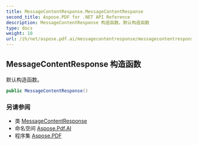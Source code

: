 ```yaml
---
title: MessageContentResponse.MessageContentResponse
second_title: Aspose.PDF for .NET API Reference
description: MessageContentResponse 构造函数。默认构造函数
type: docs
weight: 10
url: /zh/net/aspose.pdf.ai/messagecontentresponse/messagecontentresponse/
---
```

## MessageContentResponse 构造函数

默认构造函数。

```csharp
public MessageContentResponse()
```

### 另请参阅

* 类 [MessageContentResponse](../)
* 命名空间 [Aspose.Pdf.AI](../../../aspose.pdf.ai/)
* 程序集 [Aspose.PDF](../../../)